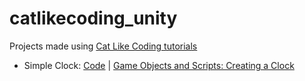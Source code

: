 # catlikecoding_unity
Projects made using [Cat Like Coding tutorials](https://catlikecoding.com/unity/tutorials/)
- Simple Clock: [Code](Simple%20Clock) | [Game Objects and Scripts: Creating a Clock](https://catlikecoding.com/unity/tutorials/basics/game-objects-and-scripts/)
